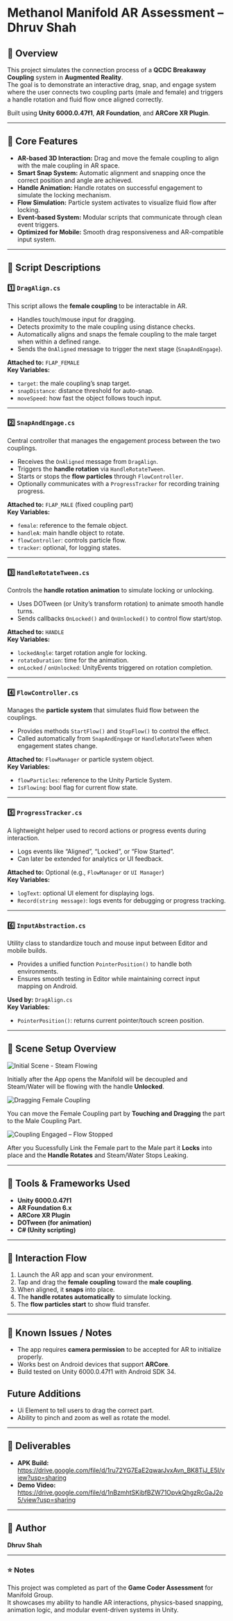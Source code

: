 # Methanol Manifold AR Assessment – Dhruv Shah

## 🧩 Overview
This project simulates the connection process of a **QCDC Breakaway Coupling** system in **Augmented Reality**.  
The goal is to demonstrate an interactive drag, snap, and engage system where the user connects two coupling parts (male and female) and triggers a handle rotation and fluid flow once aligned correctly.

Built using **Unity 6000.0.47f1**, **AR Foundation**, and **ARCore XR Plugin**.

---

## 🚀 Core Features
- **AR-based 3D Interaction:** Drag and move the female coupling to align with the male coupling in AR space.  
- **Smart Snap System:** Automatic alignment and snapping once the correct position and angle are achieved.  
- **Handle Animation:** Handle rotates on successful engagement to simulate the locking mechanism.  
- **Flow Simulation:** Particle system activates to visualize fluid flow after locking.  
- **Event-based System:** Modular scripts that communicate through clean event triggers.  
- **Optimized for Mobile:** Smooth drag responsiveness and AR-compatible input system.

---

## 🧠 Script Descriptions

### 1️⃣ `DragAlign.cs`
This script allows the **female coupling** to be interactable in AR.  
- Handles touch/mouse input for dragging.  
- Detects proximity to the male coupling using distance checks.  
- Automatically aligns and snaps the female coupling to the male target when within a defined range.  
- Sends the `OnAligned` message to trigger the next stage (`SnapAndEngage`).  

**Attached to:** `FLAP_FEMALE`  
**Key Variables:**  
- `target`: the male coupling’s snap target.  
- `snapDistance`: distance threshold for auto-snap.  
- `moveSpeed`: how fast the object follows touch input.  

---

### 2️⃣ `SnapAndEngage.cs`
Central controller that manages the engagement process between the two couplings.  
- Receives the `OnAligned` message from `DragAlign`.  
- Triggers the **handle rotation** via `HandleRotateTween`.  
- Starts or stops the **flow particles** through `FlowController`.  
- Optionally communicates with a `ProgressTracker` for recording training progress.  

**Attached to:** `FLAP_MALE` (fixed coupling part)  
**Key Variables:**  
- `female`: reference to the female object.  
- `handleA`: main handle object to rotate.  
- `flowController`: controls particle flow.  
- `tracker`: optional, for logging states.

---

### 3️⃣ `HandleRotateTween.cs`
Controls the **handle rotation animation** to simulate locking or unlocking.  
- Uses DOTween (or Unity’s transform rotation) to animate smooth handle turns.  
- Sends callbacks `OnLocked()` and `OnUnlocked()` to control flow start/stop.  

**Attached to:** `HANDLE`  
**Key Variables:**  
- `lockedAngle`: target rotation angle for locking.  
- `rotateDuration`: time for the animation.  
- `onLocked` / `onUnlocked`: UnityEvents triggered on rotation completion.

---

### 4️⃣ `FlowController.cs`
Manages the **particle system** that simulates fluid flow between the couplings.  
- Provides methods `StartFlow()` and `StopFlow()` to control the effect.  
- Called automatically from `SnapAndEngage` or `HandleRotateTween` when engagement states change.  

**Attached to:** `FlowManager` or particle system object.  
**Key Variables:**  
- `flowParticles`: reference to the Unity Particle System.  
- `IsFlowing`: bool flag for current flow state.

---

### 5️⃣ `ProgressTracker.cs`
A lightweight helper used to record actions or progress events during interaction.  
- Logs events like “Aligned”, “Locked”, or “Flow Started”.  
- Can later be extended for analytics or UI feedback.  

**Attached to:** Optional (e.g., `FlowManager` or `UI Manager`)  
**Key Variables:**  
- `logText`: optional UI element for displaying logs.  
- `Record(string message)`: logs events for debugging or progress tracking.

---

### 6️⃣ `InputAbstraction.cs`
Utility class to standardize touch and mouse input between Editor and mobile builds.  
- Provides a unified function `PointerPosition()` to handle both environments.  
- Ensures smooth testing in Editor while maintaining correct input mapping on Android.  

**Used by:** `DragAlign.cs`  
**Key Variables:**  
- `PointerPosition()`: returns current pointer/touch screen position.

---

## 🧱 Scene Setup Overview

![Initial Scene - Steam Flowing](readme_assets/image1.png)


Initially after the App opens the Manifold will be decoupled and Steam/Water will be flowing with the handle **Unlocked**.


![Dragging Female Coupling](readme_assets/image2.png)

You can move the Female Coupling part by **Touching and Dragging** the part to the Male Coupling Part.


![Coupling Engaged – Flow Stopped](readme_assets/image3.png)


After you Sucessfully Link the Female part to the Male part it **Locks** into place and the **Handle Rotates** and Steam/Water Stops Leaking.

---

## 🔧 Tools & Frameworks Used
- **Unity 6000.0.47f1**  
- **AR Foundation 6.x**  
- **ARCore XR Plugin**  
- **DOTween (for animation)**  
- **C# (Unity scripting)**  

---

## 📱 Interaction Flow

1. Launch the AR app and scan your environment.  
2. Tap and drag the **female coupling** toward the **male coupling**.  
3. When aligned, it **snaps** into place.  
4. The **handle rotates automatically** to simulate locking.  
5. The **flow particles start** to show fluid transfer.  

---

## 🧩 Known Issues / Notes
- The app requires **camera permission** to be accepted for AR to initialize properly.  
- Works best on Android devices that support **ARCore**.  
- Build tested on Unity 6000.0.47f1 with Android SDK 34.  


## Future Additions 

- Ui Element to tell users to drag the correct part.
- Ability to pinch and zoom as well as rotate the model.
---

## 🧾 Deliverables
- **APK Build:** https://drive.google.com/file/d/1ru72YG7EaE2qwarJvxAvn_BK8TiJ_E5I/view?usp=sharing
- **Demo Video:** https://drive.google.com/file/d/1nBzmhtSKibfBZW71OpvkQhgzRcGaJ2o5/view?usp=sharing

---

## 👤 Author
**Dhruv Shah**  

---

### ⭐ Notes
This project was completed as part of the **Game Coder Assessment** for Manifold Group.  
It showcases my ability to handle AR interactions, physics-based snapping, animation logic, and modular event-driven systems in Unity.
